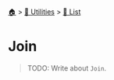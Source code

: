 <!--startTocHeader-->
[🏠](../../README.md) > [🔧 Utilities](../README.md) > [🧺 List](README.md)
# Join
<!--endTocHeader-->

> TODO: Write about `Join`.

<!--startTocSubtopic-->
<!--endTocSubtopic-->